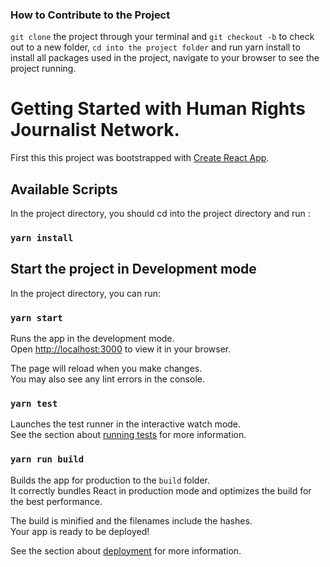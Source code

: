 ### How to Contribute to the Project

`git clone` the project through your terminal and `git checkout -b` to check out to a new folder, `cd into the project folder` and  run yarn install to install all packages used in the project, navigate to your browser to see the project running.

# Getting Started with Human Rights Journalist Network.

First this this project was bootstrapped with [Create React App](https://github.com/facebook/create-react-app).

## Available Scripts

In the project directory, you should cd into the project directory and run :

### `yarn install`

## Start the project in Development mode

In the project directory, you can run:

### `yarn start`

Runs the app in the development mode.\
Open [http://localhost:3000](http://localhost:3000) to view it in your browser.

The page will reload when you make changes.\
You may also see any lint errors in the console.

### `yarn test`

Launches the test runner in the interactive watch mode.\
See the section about [running tests](https://facebook.github.io/create-react-app/docs/running-tests) for more information.

### `yarn run build`

Builds the app for production to the `build` folder.\
It correctly bundles React in production mode and optimizes the build for the best performance.

The build is minified and the filenames include the hashes.\
Your app is ready to be deployed!

See the section about [deployment](https://facebook.github.io/create-react-app/docs/deployment) for more information.


